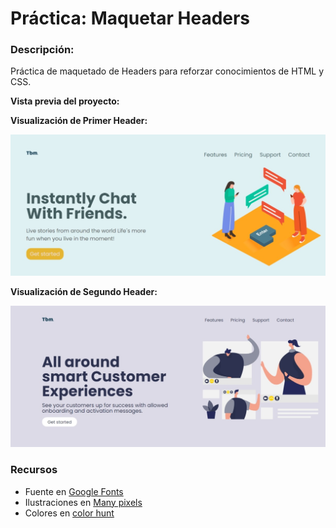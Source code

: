 # Práctica: Maquetar Headers

### Descripción:

Práctica de maquetado de Headers para reforzar conocimientos de HTML y CSS.

**Vista previa del proyecto:**

**Visualización de Primer Header:**

![primer-header](./assets/header-01.jpeg "primer-header")

**Visualización de Segundo Header:**

![segundo-header](./assets/header-02.jpeg "segundo-header")

### Recursos
* Fuente en [Google Fonts](https://fonts.google.com/)
* Ilustraciones en [Many pixels](https://pixels.market/)
* Colores en [color hunt](https://colorhunt.co/)
